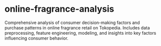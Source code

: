 # online-fragrance-analysis
Comprehensive analysis of consumer decision-making factors and purchase patterns in online fragrance retail on Tokopedia. Includes data preprocessing, feature engineering, modeling, and insights into key factors influencing consumer behavior.

